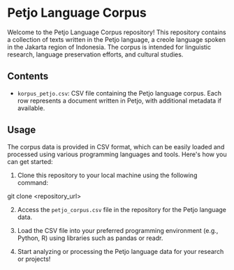 # Petjo Language Corpus

Welcome to the Petjo Language Corpus repository! This repository contains a collection of texts written in the Petjo language, a creole language spoken in the Jakarta region of Indonesia. The corpus is intended for linguistic research, language preservation efforts, and cultural studies.

## Contents

- `korpus_petjo.csv`: CSV file containing the Petjo language corpus. Each row represents a document written in Petjo, with additional metadata if available.

## Usage

The corpus data is provided in CSV format, which can be easily loaded and processed using various programming languages and tools. Here's how you can get started:

1. Clone this repository to your local machine using the following command:

git clone <repository_url>


2. Access the `petjo_corpus.csv` file in the repository for the Petjo language data.

3. Load the CSV file into your preferred programming environment (e.g., Python, R) using libraries such as pandas or readr.

4. Start analyzing or processing the Petjo language data for your research or projects!

